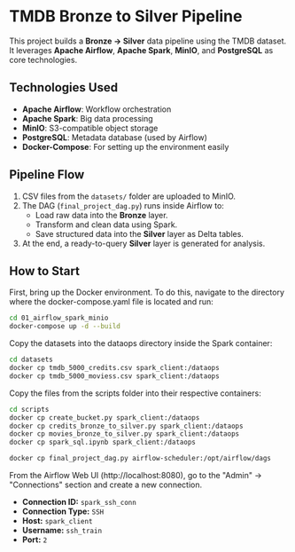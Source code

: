 # TMDB Bronze to Silver Pipeline

This project builds a **Bronze → Silver** data pipeline using the TMDB dataset.  
It leverages **Apache Airflow**, **Apache Spark**, **MinIO**, and **PostgreSQL** as core technologies.

## Technologies Used
- **Apache Airflow**: Workflow orchestration
- **Apache Spark**: Big data processing
- **MinIO**: S3-compatible object storage
- **PostgreSQL**: Metadata database (used by Airflow)
- **Docker-Compose**: For setting up the environment easily

## Pipeline Flow

1. CSV files from the `datasets/` folder are uploaded to MinIO.
2. The DAG (`final_project_dag.py`) runs inside Airflow to:
   - Load raw data into the **Bronze** layer.
   - Transform and clean data using Spark.
   - Save structured data into the **Silver** layer as Delta tables.
3. At the end, a ready-to-query **Silver** layer is generated for analysis.

## How to Start
First, bring up the Docker environment. To do this, navigate to the directory where the docker-compose.yaml file is located and run:
```bash
cd 01_airflow_spark_minio
docker-compose up -d --build
```
Copy the datasets into the dataops directory inside the Spark container:
```bash
cd datasets
docker cp tmdb_5000_credits.csv spark_client:/dataops
docker cp tmdb_5000_moviess.csv spark_client:/dataops
```
Copy the files from the scripts folder into their respective containers:
```bash
cd scripts
docker cp create_bucket.py spark_client:/dataops
docker cp credits_bronze_to_silver.py spark_client:/dataops
docker cp movies_bronze_to_silver.py spark_client:/dataops
docker cp spark_sql.ipynb spark_client:/dataops

docker cp final_project_dag.py airflow-scheduler:/opt/airflow/dags
```
From the Airflow Web UI (http://localhost:8080), go to the "Admin" → "Connections" section and create a new connection.
- **Connection ID:** `spark_ssh_conn`
- **Connection Type:** `SSH`
- **Host:** `spark_client`
- **Username:** `ssh_train`
- **Port:** `2`
